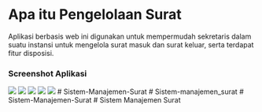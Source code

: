 # Apa itu Pengelolaan Surat

Aplikasi berbasis web ini digunakan untuk mempermudah sekretaris dalam suatu instansi untuk mengelola surat masuk dan surat keluar, serta terdapat fitur disposisi.

### Screenshot Aplikasi
<img src="https://image.ibb.co/noZAox/Screen_Shot_2018_02_08_at_19_19_13.png">
<img src="https://image.ibb.co/ftfTac/Screen_Shot_2018_02_08_at_19_19_40.png">
<img src="https://image.ibb.co/e0CKgH/Screen_Shot_2018_02_08_at_19_19_52.png">
<img src="https://image.ibb.co/mJYEFc/Screen_Shot_2018_02_08_at_19_22_12.png">
<img src="https://image.ibb.co/goJQMH/Screen_Shot_2018_02_08_at_19_22_30.png">
# Sistem-Manajemen-Surat
# Sistem-manajemen_surat
# Sistem-Manajemen-Surat
# Sistem Manajemen Surat

